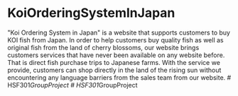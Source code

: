 # KoiOrderingSystemInJapan
  "Koi Ordering System in Japan" is a website that supports customers to buy KOI fish from Japan. In order to help customers buy quality fish as well as original fish from the land of cherry blossoms, our website brings customers services that have never been available on any website before. That is direct fish purchase trips to Japanese farms. With the service we provide, customers can shop directly in the land of the rising sun without encountering any language barriers from the sales team from our website.
#   H S F 3 0 1 _ G r o u p P r o j e c t  
 #   H S F 3 0 1 _ G r o u p P r o j e c t  
 